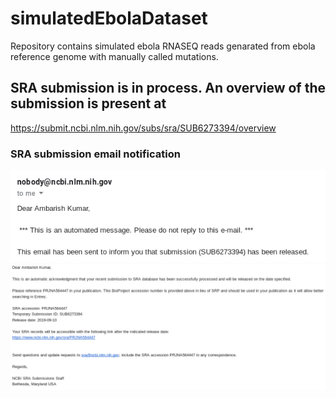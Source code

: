 # simulatedEbolaDataset
Repository contains simulated ebola RNASEQ reads genarated from ebola reference genome with manually called mutations.

## SRA submission is in process. An overview of the submission is present at
https://submit.ncbi.nlm.nih.gov/subs/sra/SUB6273394/overview

### SRA submission email notification
![SRA submission email notification](https://github.com/ambarishK/simulatedEbolaDataset/blob/master/SRAsubmission.png)
![SRA release notification](https://github.com/ambarishK/simulatedEbolaDataset/blob/master/sra.png)
